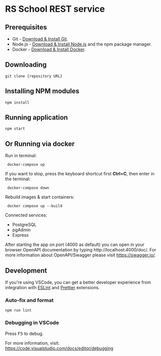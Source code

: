 # RS School REST service

## Prerequisites

- Git - [Download & Install Git](https://git-scm.com/downloads).
- Node.js - [Download & Install Node.js](https://nodejs.org/en/download/) and the npm package
  manager.
- Docker - [Download & Install Docker](https://www.docker.com/products/docker-desktop). 

## Downloading

```
git clone {repository URL}
```

## Installing NPM modules

```
npm install
```

## Running application

```
npm start
```
## Or Running via docker
Run in terminal:

```
 docker-compose up
```
If you want to stop, press the keyboard shortcut first **Ctrl+C**, then enter in the terminal:
```
 docker-compose down
```
Rebuild images & start containers:
```
 docker compose up --build 
```
Сonnected services:

- PostgreSQL
- pgAdmin
- Express

After starting the app on port (4000 as default) you can open in your browser OpenAPI documentation
by typing http://localhost:4000/doc/. For more information about OpenAPI/Swagger please visit
https://swagger.io/.

## Development

If you're using VSCode, you can get a better developer experience from integration with
[ESLint](https://marketplace.visualstudio.com/items?itemName=dbaeumer.vscode-eslint) and
[Prettier](https://marketplace.visualstudio.com/items?itemName=esbenp.prettier-vscode) extensions.

### Auto-fix and format

```
npm run lint
```

### Debugging in VSCode

Press <kbd>F5</kbd> to debug.

For more information, visit: https://code.visualstudio.com/docs/editor/debugging

